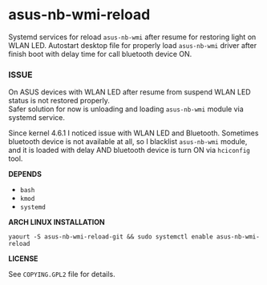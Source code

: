 # asus-nb-wmi-reload

Systemd services for reload `asus-nb-wmi` after resume for restoring light on WLAN LED.
Autostart desktop file for properly load `asus-nb-wmi` driver after finish boot with delay time for call bluetooth device ON.

### ISSUE

On ASUS devices with WLAN LED after resume from suspend WLAN LED status is not restored properly.<br/>
Safer solution for now is unloading and loading `asus-nb-wmi` module via systemd service.

Since kernel 4.6.1 I noticed issue with WLAN LED and Bluetooth.
Sometimes bluetooth device is not available at all, so I blacklist `asus-nb-wmi` module, and it is loaded with delay AND bluetooth device is turn ON via `hciconfig` tool.

**DEPENDS**

 - `bash`
 - `kmod`
 - `systemd` 

**ARCH LINUX INSTALLATION**

```
yaourt -S asus-nb-wmi-reload-git && sudo systemctl enable asus-nb-wmi-reload
```

**LICENSE**

See `COPYING.GPL2` file for details.
